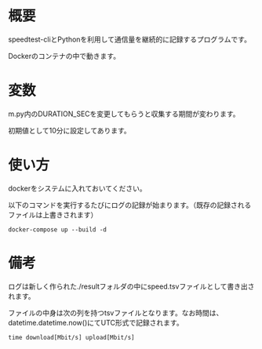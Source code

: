 
# 概要

speedtest-cliとPythonを利用して通信量を継続的に記録するプログラムです。

Dockerのコンテナの中で動きます。

# 変数

m.py内のDURATION_SECを変更してもらうと収集する期間が変わります。

初期値として10分に設定してあります。

# 使い方

dockerをシステムに入れておいてください。

以下のコマンドを実行するたびにログの記録が始まります。（既存の記録されるファイルは上書きされます）

```
docker-compose up --build -d
```

# 備考

ログは新しく作られた./resultフォルダの中にspeed.tsvファイルとして書き出されます。

ファイルの中身は次の列を持つtsvファイルとなります。なお時間は、datetime.datetime.now()にてUTC形式で記録されます。

```
time download[Mbit/s] upload[Mbit/s]
```